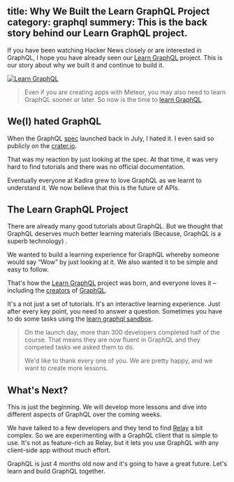 title: Why We Built the Learn GraphQL Project
category: graphql
summery: This is the back story behind our Learn GraphQL project.
---

If you have been watching Hacker News closely or are interested in GraphQL, I hope you have already seen our [Learn GraphQL](https://learngraphql.com/) project. This is our story about why we built it and continue to build it. 

[![Learn GraphQL](https://cldup.com/kKtaSkLYVj.png)](https://learngraphql.com/)

> Even if you are creating apps with Meteor, you may also need to learn GraphQL sooner or later. So now is the time to [learn GraphQL](https://learngraphql.com/). 

## We(I) hated GraphQL

When the GraphQL [spec](https://facebook.github.io/graphql/) launched back in July, I hated it. I even said so publicly on the [crater.io](https://crater.io/posts/h9NauSSsNeJAcqCMW/react-s-graphql-seems-likes-a-overly-complexed-solution).
 
That was my reaction by just looking at the spec. At that time, it was very hard to find tutorials and there was no official documentation. 

Eventually everyone at Kadira grew to love GraphQL as we learnt to understand it. We now believe that this is the future of APIs. 

## The Learn GraphQL Project

There are already many good tutorials about GraphQL. But we thought that GraphQL deserves much better learning materials (Because, GraphQL is a superb technology) . 

We wanted to build a learning experience for GraphQL whereby someone would say “Wow” by just looking at it. We also wanted it to be simple and easy to follow.

That's how the [Learn GraphQL](https://learngraphql.com/) project was born, and everyone loves it – including the [creators](https://twitter.com/schrockn/status/654373305000919040) of [GraphQL](https://twitter.com/GraphQL/status/654075229027762176). 

It's a not just a set of tutorials. It's an interactive learning experience. Just after every key point, you need to answer a question. Sometimes you have to do some tasks using the [learn graphql sandbox](https://sandbox.learngraphql.com/).

> On the launch day, more than 300 developers completed half of the course. That means they are now fluent in GraphQL and they competed tasks we asked them to do.
> 
> We'd like to thank every one of you. We are pretty happy, and we want to create more lessons. 

## What's Next?

This is just the beginning. We will develop more lessons and dive into different aspects of GraphQL over the coming weeks. 

We have talked to a few developers and they tend to find [Relay](https://facebook.github.io/relay/) a bit complex. So we are experimenting with a GraphQL client that is simple to use. It's not as feature-rich as Relay, but it lets you use GraphQL with any client-side app without much effort. 

GraphQL is just 4 months old now and it's going to have a great future. Let's learn and build GraphQL together.